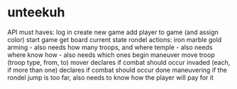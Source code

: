 # unteekuh
API must haves:
log in
create new game
add player to game (and assign color)
start game
get board current state
rondel actions:
  iron
  marble
  gold
  arming - also needs how many troops, and where
  temple - also needs where
  know how - also needs which ones
  begin maneuver
    move troop (troop type, from, to)
    mover declares if combat should occur
    invaded (each, if more than one) declares if combat should occur
    done maneuvering
  if the rondel jump is too far, also needs to know how the player will pay for it
